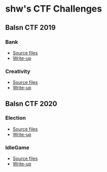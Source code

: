 # shw's CTF Challenges

## Balsn CTF 2019

### Bank
* [Source files](balsn-ctf-2019/Bank)
* [Write-up](https://x9453.github.io/2020/01/16/Balsn-CTF-2019-Bank/)

### Creativity
* [Source files](balsn-ctf-2019/Creativity)
* [Write-up](https://x9453.github.io/2020/01/04/Balsn-CTF-2019-Creativity/)

## Balsn CTF 2020

### Election

* [Source files]()
* [Write-up]()

### IdleGame

* [Source files]()
* [Write-up]()
